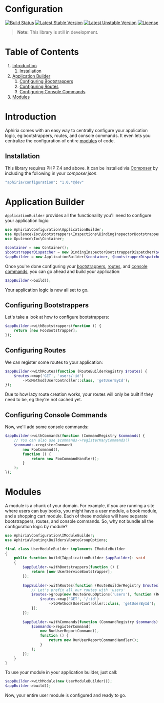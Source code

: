 <h1>Configuration</h1>

[![Build Status](https://travis-ci.com/aphiria/configuration.svg)](https://travis-ci.com/aphiria/configuration)
[![Latest Stable Version](https://poser.pugx.org/aphiria/configuration/v/stable.svg)](https://packagist.org/packages/aphiria/configuration)
[![Latest Unstable Version](https://poser.pugx.org/aphiria/configuration/v/unstable.svg)](https://packagist.org/packages/aphiria/configuration)
[![License](https://poser.pugx.org/aphiria/configuration/license.svg)](https://packagist.org/packages/aphiria/configuration)

> **Note:** This library is still in development.

<h1>Table of Contents</h1>

1. [Introduction](#introduction)
    1. [Installation](#installation)
2. [Application Builder](#application-builder)
    1. [Configuring Bootstrappers](#configuring-bootstrappers)
    2. [Configuring Routes](#configuring-routes)
    3. [Configuring Console Commands](#configuring-console-commands)
3. [Modules](#modules)

<h1 id="introduction">Introduction</h1>

Aphiria comes with an easy way to centrally configure your application logic, eg bootstrappers, routes, and console commands.  It even lets you centralize the configuration of entire [modules](#modules) of code.

<h2 id="installation">Installation</h2>

This library requires PHP 7.4 and above.  It can be installed via <a href="https://getcomposer.org/" target="_blank">Composer</a> by including the following in your _composer.json_:

```bash
"aphiria/configuration": "1.0.*@dev"
```

<h1 id="application-builder">Application Builder</h1>

`ApplicationBuilder` provides all the functionality you'll need to configure your application logic:

```php
use Aphiria\Configuration\ApplicationBuilder;
use Opulence\Ioc\Bootstrappers\Inspections\BindingInspectorBootstrapperDispatcher;
use Opulence\Ioc\Container;

$container = new Container();
$bootstrapperDispatcher = new BindingInspectorBootstrapperDispatcher($container);
$appBuilder = new ApplicationBuilder($container, $bootstrapperDispatcher);
```

Once you're done configuring your [bootstrappers](#configuring-bootstrappers), [routes](#configuring-routes), and [console commands](#configuring-console-commands), you can go ahead and build your application:

```php
$appBuilder->build();
```

Your application logic is now all set to go.

<h2 id="configuring-bootstrappers">Configuring Bootstrappers</h2>

Let's take a look at how to configure bootstrappers:

```php
$appBuilder->withBootstrappers(function () {
    return [new FooBootstrapper];
});
```

<h2 id="configuring-routes">Configuring Routes</h2>

We can register some routes to your application:

```php
$appBuilder->withRoutes(function (RouteBuilderRegistry $routes) {
    $routes->map('GET', 'users/:id')
        ->toMethod(UserController::class, 'getUserById');
});
```

Due to how lazy route creation works, your routes will only be built if they need to be, eg they're not cached yet.

<h2 id="configuring-console-commands">Configuring Console Commands</h2>

Now, we'll add some console commands:

```php
$appBuilder->withCommands(function (CommandRegistry $commands) {
    // You can also use $commands->registerManyCommands()
    $commands->registerCommand(
        new FooCommand(),
        function () {
            return new FooCommandHandler();
        }
    );
});
```

<h1 id="modules">Modules</h1>

A module is a chunk of your domain.  For example, if you are running a site where users can buy books, you might have a user module, a book module, and a shopping cart module.  Each of these modules will have separate bootstrappers, routes, and console commands.  So, why not bundle all the configuration logic by module?

```php
use Aphiria\Configuration\IModuleBuilder;
use Aphiria\Routing\Builders\RouteGroupOptions;

final class UserModuleBuilder implements IModuleBuilder
{
    public function build(IApplicationBuilder $appBuilder): void
    {
        $appBuilder->withBootstrappers(function () {
            return [new UserServiceBootstrapper];
        });
        
        $appBuilder->withRoutes(function (RouteBuilderRegistry $routes) {
            // Let's prefix all our routes with 'users'
            $routes->group(new RouteGroupOptions('users'), function (RouteBuilderRegistry $routes) {
                $routes->map('GET', '/:id')
                    ->toMethod(UserController::class, 'getUserById');
            });
        });
        
        $appBuilder->withCommands(function (CommandRegistry $commands) {
            $commands->registerCommand(
                new RunUserReportCommand(),
                function () {
                    return new RunUserReportCommandHandler();
                }
            );
        });
    }
}
```

To use your module in your application builder, just call:

```php
$appBuilder->withModule(new UserModuleBuilder());
$appBuilder->build();
```

Now, your entire user module is configured and ready to go.
